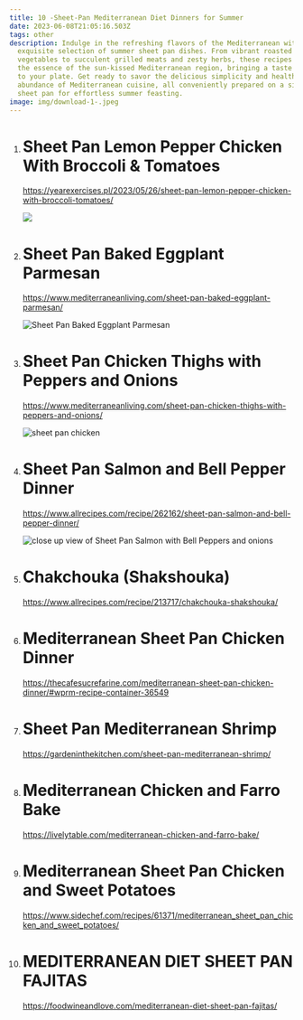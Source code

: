 ```yaml
---
title: 10 -Sheet-Pan Mediterranean Diet Dinners for Summer
date: 2023-06-08T21:05:16.503Z
tags: other
description: Indulge in the refreshing flavors of the Mediterranean with our
  exquisite selection of summer sheet pan dishes. From vibrant roasted
  vegetables to succulent grilled meats and zesty herbs, these recipes capture
  the essence of the sun-kissed Mediterranean region, bringing a taste of summer
  to your plate. Get ready to savor the delicious simplicity and healthy
  abundance of Mediterranean cuisine, all conveniently prepared on a single
  sheet pan for effortless summer feasting.
image: img/download-1-.jpeg
---
```

1. # Sheet Pan Lemon Pepper Chicken With Broccoli & Tomatoes

   https://yearexercises.pl/2023/05/26/sheet-pan-lemon-pepper-chicken-with-broccoli-tomatoes/



   ![](https://yearexercises.pl/wp-content/uploads/2023/05/Sheet-Pan-Lemon-Pepper-Chicken-with-Broccoli-and-Tomatoes-3x2-1-2000-d2c634327a0b448aa73e22237be2f7a9-715x400.jpg)


2. # Sheet Pan Baked Eggplant Parmesan

   https://www.mediterraneanliving.com/sheet-pan-baked-eggplant-parmesan/



   ![Sheet Pan Baked Eggplant Parmesan](https://cdn-ffagd.nitrocdn.com/exoaKmSYuMmHMQhdDYkXssGlqUEraLxW/assets/images/optimized/rev-0d8d0e2/wp-content/uploads/2019/06/Sheet-Pan-Eggplant-Parmesan-on-plate-featured-image.jpg "Sheet-Pan-Eggplant-Parmesan-on-plate-featured-image")


3. # Sheet Pan Chicken Thighs with Peppers and Onions

   https://www.mediterraneanliving.com/sheet-pan-chicken-thighs-with-peppers-and-onions/



   ![sheet pan chicken](https://cdn-ffagd.nitrocdn.com/exoaKmSYuMmHMQhdDYkXssGlqUEraLxW/assets/images/source/rev-0d8d0e2/wp-content/uploads/2019/03/IMG_5054-610x407.jpg)


4. # Sheet Pan Salmon and Bell Pepper Dinner

   https://www.allrecipes.com/recipe/262162/sheet-pan-salmon-and-bell-pepper-dinner/



   ![close up view of Sheet Pan Salmon with Bell Peppers and onions](https://www.allrecipes.com/thmb/9dNk93n3RA83_WzDb-AxFEF9tDE=/1500x0/filters:no_upscale():max_bytes(150000):strip_icc():format(webp)/9237989-sheet-pan-salmon-and-bell-pepper-dinner-Susan-Williams-Valenzuela-4x3-1-dd4b74fb0444414796873dc446918dec.jpg)


5. # Chakchouka (Shakshouka)

   https://www.allrecipes.com/recipe/213717/chakchouka-shakshouka/
6. # Mediterranean Sheet Pan Chicken Dinner

   https://thecafesucrefarine.com/mediterranean-sheet-pan-chicken-dinner/#wprm-recipe-container-36549
7. # Sheet Pan Mediterranean Shrimp

   https://gardeninthekitchen.com/sheet-pan-mediterranean-shrimp/
8. # Mediterranean Chicken and Farro Bake

   https://livelytable.com/mediterranean-chicken-and-farro-bake/
9. # Mediterranean Sheet Pan Chicken and Sweet Potatoes

   https://www.sidechef.com/recipes/61371/mediterranean_sheet_pan_chicken_and_sweet_potatoes/
10. # MEDITERRANEAN DIET SHEET PAN FAJITAS

    https://foodwineandlove.com/mediterranean-diet-sheet-pan-fajitas/